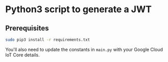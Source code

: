 # Python3 script to generate a JWT

## Prerequisites

```sh
sudo pip3 install -r requirements.txt
```

You'll also need to update the constants in `main.py` with your Google Cloud IoT Core details.
